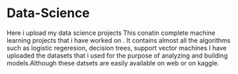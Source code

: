 # Data-Science
Here i upload my data science projects
This conatin complete machine learning projects that i have worked on . 
It contains almost all the algorithms such as logistic regeresion, decision trees, support vector machines 
I have uploaded the datasets that i used for the purpose of analyzing and building models.Although these datsets are easily available on web or on kaggle.
